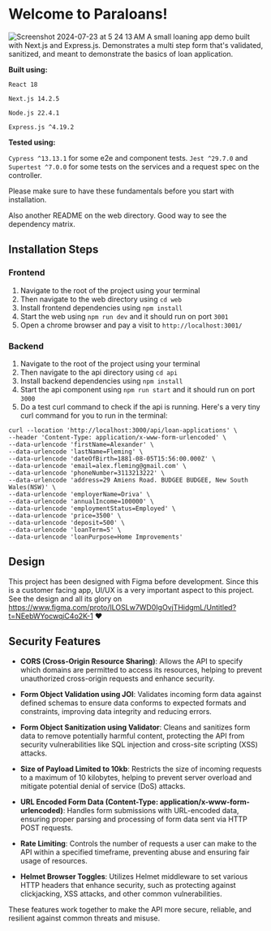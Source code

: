 # **Welcome to Paraloans!**
![Screenshot 2024-07-23 at 5 24 13 AM](https://github.com/user-attachments/assets/8086d1d5-aa6e-4d49-9671-98b0ac4e3bcd)
A small loaning app demo built with Next.js and Express.js. Demonstrates a multi step form that's validated, sanitized, and meant to demonstrate the basics of loan application.

**Built using:**

`React 18`

`Next.js 14.2.5`

`Node.js 22.4.1`

`Express.js ^4.19.2`

**Tested using:**

`Cypress ^13.13.1` for some e2e and component tests.
`Jest ^29.7.0` and `Supertest ^7.0.0` for some tests on the services and a request spec on the controller.

Please make sure to have these fundamentals before you start with installation.

Also another README on the web directory. Good way to see the dependency matrix.

## **Installation Steps**
### **Frontend**
1. Navigate to the root of the project using your terminal
1. Then navigate to the web directory using `cd web`
1. Install frontend dependencies using `npm install`
1. Start the web using `npm run dev` and it should run on port `3001`
1. Open a chrome browser and pay a visit to `http://localhost:3001/`

### **Backend**
1. Navigate to the root of the project using your terminal
1. Then navigate to the api directory using `cd api`
1. Install backend dependencies using `npm install`
1. Start the api component using `npm run start` and it should run on port `3000`
1. Do a test curl command to check if the api is running. Here's a very tiny curl command for you to run in the terminal:
```
curl --location 'http://localhost:3000/api/loan-applications' \
--header 'Content-Type: application/x-www-form-urlencoded' \
--data-urlencode 'firstName=Alexander' \
--data-urlencode 'lastName=Fleming' \
--data-urlencode 'dateOfBirth=1881-08-05T15:56:00.000Z' \
--data-urlencode 'email=alex.fleming@gmail.com' \
--data-urlencode 'phoneNumber=3113213222' \
--data-urlencode 'address=29 Amiens Road. BUDGEE BUDGEE, New South Wales(NSW)' \
--data-urlencode 'employerName=Driva' \
--data-urlencode 'annualIncome=100000' \
--data-urlencode 'employmentStatus=Employed' \
--data-urlencode 'price=3500' \
--data-urlencode 'deposit=500' \
--data-urlencode 'loanTerm=5' \
--data-urlencode 'loanPurpose=Home Improvements'
```
## **Design**
This project has been designed with Figma before development. Since this is a customer facing app, UI/UX is a very important aspect to this project.
See the design and all its glory on
https://www.figma.com/proto/ILOSLw7WD0IgOvjTHidgmL/Untitled?t=NEebWYocwqiC4o2K-1 ❤️

## **Security Features**


* **CORS (Cross-Origin Resource Sharing)**: Allows the API to specify which domains are permitted to access its resources, helping to prevent unauthorized cross-origin requests and enhance security.

* **Form Object Validation using JOI**: Validates incoming form data against defined schemas to ensure data conforms to expected formats and constraints, improving data integrity and reducing errors.

* **Form Object Sanitization using Validator**: Cleans and sanitizes form data to remove potentially harmful content, protecting the API from security vulnerabilities like SQL injection and cross-site scripting (XSS) attacks.

* **Size of Payload Limited to 10kb**: Restricts the size of incoming requests to a maximum of 10 kilobytes, helping to prevent server overload and mitigate potential denial of service (DoS) attacks.

* **URL Encoded Form Data (Content-Type: application/x-www-form-urlencoded)**: Handles form submissions with URL-encoded data, ensuring proper parsing and processing of form data sent via HTTP POST requests.

* **Rate Limiting**: Controls the number of requests a user can make to the API within a specified timeframe, preventing abuse and ensuring fair usage of resources.

* **Helmet Browser Toggles**: Utilizes Helmet middleware to set various HTTP headers that enhance security, such as protecting against clickjacking, XSS attacks, and other common vulnerabilities.

These features work together to make the API more secure, reliable, and resilient against common threats and misuse.
